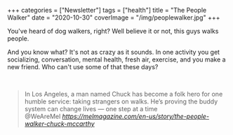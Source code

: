 +++
categories = ["Newsletter"]
tags = ["health"]
title = "The People Walker"
date = "2020-10-30"
coverImage = "/img/peoplewalker.jpg"
+++

You've heard of dog walkers, right? Well believe it or not, this guys walks people.

<!--more-->

And you know what? It's not as crazy as it sounds. In one activity you get socializing, conversation, mental health, fresh air, exercise, and you make a new friend. Who can't use some of that these days?

<br>

<blockquote class="quoteback" darkmode="" data-title="The%20People%20Walker%20Is%20Still%20Just%20Putting%20One%20Foot%20in%20Front%20of%20the%20Other" data-author="@WeAreMel" cite="https://melmagazine.com/en-us/story/the-people-walker-chuck-mccarthy">
                      In Los Angeles, a man named Chuck has become a folk hero for one humble service: taking strangers on walks. He’s proving the buddy system can change lives — one step at a time
                      <footer>@WeAreMel <cite><a href="https://melmagazine.com/en-us/story/the-people-walker-chuck-mccarthy">https://melmagazine.com/en-us/story/the-people-walker-chuck-mccarthy</a></cite></footer>
                      </blockquote>
                      <script note="" src="https://cdn.jsdelivr.net/gh/Blogger-Peer-Review/quotebacks@1/quoteback.js"></script>
